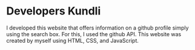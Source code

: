 # Developers Kundli
 I developed this website that offers information on a github profile simply using the search box. For this, I used the github API. This website was created by myself using HTML, CSS, and JavaScript.
